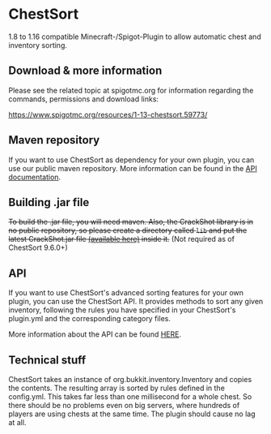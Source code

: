 # ChestSort
1.8 to 1.16 compatible Minecraft-/Spigot-Plugin to allow automatic chest and inventory sorting.

## Download & more information
Please see the related topic at spigotmc.org for information regarding the commands, permissions and download links:

https://www.spigotmc.org/resources/1-13-chestsort.59773/

## Maven repository
If you want to use ChestSort as dependency for your own plugin, you can use our public maven repository. More information can be found in the [API documentation](https://github.com/JEFF-Media-GbR/Spigot-ChestSort/blob/master/HOW_TO_USE_API.md).

## Building .jar file
~~To build the .jar file, you will need maven. Also, the CrackShot library is in no public repository, so please create a directory called `lib` and put the latest CrackShot.jar file [(available here)](https://www.spigotmc.org/resources/crackshot-guns.48301/) inside it.~~ (Not required as of ChestSort 9.6.0+)

## API
If you want to use ChestSort's advanced sorting features for your own plugin, you can use the ChestSort API. It provides methods to sort any given inventory, following the rules you have specified in your ChestSort's plugin.yml and the corresponding category files.

More information about the API can be found [HERE](https://github.com/JEFF-Media-GbR/Spigot-ChestSort/blob/master/HOW_TO_USE_API.md).

## Technical stuff
ChestSort takes an instance of org.bukkit.inventory.Inventory and copies the contents. The resulting array is sorted by rules defined in the config.yml. This takes far less than one millisecond for a whole chest. So there should be no problems even on big servers, where hundreds of players are using chests at the same time.
The plugin should cause no lag at all.